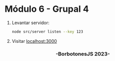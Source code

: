 # Módulo 6 - Grupal 4

1. Levantar servidor:
   ```sh
   node src/server listen --key 123
   ```
2. Visitar <a href="http://localhost:3000" target="_blank">localhost:3000</a>

<h3 align="center">-BorbotonesJS 2023-</h3>
